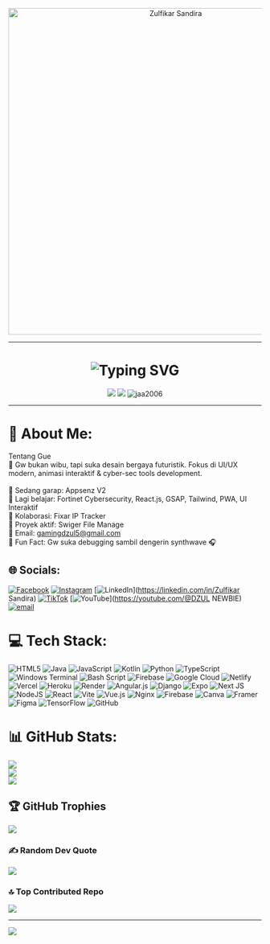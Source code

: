 <p align="center">
  <img src="https://i.imghippo.com/files/xn5367Ls.png" width="650" alt="Zulfikar Sandira" />
</p>

---

<h1 align="center">
  <img src="https://readme-typing-svg.demolab.com?font=Orbitron&size=28&duration=3000&pause=1000&color=00F0FF&center=true&vCenter=true&width=435&lines=Hey%2C+I'm+Zulfikar+Sandira;Front-End+Developer+%26+Cyber+Enthusiast;UI%2FUX+Designer+%7C+React+%7C+GSAP+Wizard" alt="Typing SVG" />
</h1>

<p align="center">
  <img src="https://img.shields.io/badge/GitHub-FIXCODE-%2300f0ff?style=for-the-badge&logo=github&logoColor=white" />
  <img src="https://img.shields.io/badge/Cyberpunk-Dev-%23ff00cc?style=for-the-badge" />
  <img src="https://komarev.com/ghpvc/?username=jaa2006&label=Profile+Views&color=00f0ff&style=flat-square" alt="jaa2006" />
</p>

---

# 💫 About Me:
Tentang Gue<br>🔮 Gw bukan wibu, tapi suka desain bergaya futuristik. Fokus di UI/UX modern, animasi interaktif & cyber-sec tools development.<br><br>🔧 Sedang garap: Appsenz V2<br>🧠 Lagi belajar: Fortinet Cybersecurity, React.js, GSAP, Tailwind, PWA, UI Interaktif<br>👾 Kolaborasi: Fixar IP Tracker<br>💼 Proyek aktif: Swiger File Manage<br>💌 Email: gamingdzul5@gmail.com<br>🧩 Fun Fact: Gw suka debugging sambil dengerin synthwave 🎧


## 🌐 Socials:
[![Facebook](https://img.shields.io/badge/Facebook-%231877F2.svg?logo=Facebook&logoColor=white)](https://facebook.com/Fikar) [![Instagram](https://img.shields.io/badge/Instagram-%23E4405F.svg?logo=Instagram&logoColor=white)](https://instagram.com/swigersdev) [![LinkedIn](https://img.shields.io/badge/LinkedIn-%230077B5.svg?logo=linkedin&logoColor=white)](https://linkedin.com/in/Zulfikar Sandira) [![TikTok](https://img.shields.io/badge/TikTok-%23000000.svg?logo=TikTok&logoColor=white)](https://tiktok.com/@@skidz_tails) [![YouTube](https://img.shields.io/badge/YouTube-%23FF0000.svg?logo=YouTube&logoColor=white)](https://youtube.com/@DZUL NEWBIE) [![email](https://img.shields.io/badge/Email-D14836?logo=gmail&logoColor=white)](mailto:gamingdzul5@gmail.com) 

# 💻 Tech Stack:
![HTML5](https://img.shields.io/badge/html5-%23E34F26.svg?style=for-the-badge&logo=html5&logoColor=white) ![Java](https://img.shields.io/badge/java-%23ED8B00.svg?style=for-the-badge&logo=openjdk&logoColor=white) ![JavaScript](https://img.shields.io/badge/javascript-%23323330.svg?style=for-the-badge&logo=javascript&logoColor=%23F7DF1E) ![Kotlin](https://img.shields.io/badge/kotlin-%237F52FF.svg?style=for-the-badge&logo=kotlin&logoColor=white) ![Python](https://img.shields.io/badge/python-3670A0?style=for-the-badge&logo=python&logoColor=ffdd54) ![TypeScript](https://img.shields.io/badge/typescript-%23007ACC.svg?style=for-the-badge&logo=typescript&logoColor=white) ![Windows Terminal](https://img.shields.io/badge/Windows%20Terminal-%234D4D4D.svg?style=for-the-badge&logo=windows-terminal&logoColor=white) ![Bash Script](https://img.shields.io/badge/bash_script-%23121011.svg?style=for-the-badge&logo=gnu-bash&logoColor=white) ![Firebase](https://img.shields.io/badge/firebase-%23039BE5.svg?style=for-the-badge&logo=firebase) ![Google Cloud](https://img.shields.io/badge/GoogleCloud-%234285F4.svg?style=for-the-badge&logo=google-cloud&logoColor=white) ![Netlify](https://img.shields.io/badge/netlify-%23000000.svg?style=for-the-badge&logo=netlify&logoColor=#00C7B7) ![Vercel](https://img.shields.io/badge/vercel-%23000000.svg?style=for-the-badge&logo=vercel&logoColor=white) ![Heroku](https://img.shields.io/badge/heroku-%23430098.svg?style=for-the-badge&logo=heroku&logoColor=white) ![Render](https://img.shields.io/badge/Render-%46E3B7.svg?style=for-the-badge&logo=render&logoColor=white) ![Angular.js](https://img.shields.io/badge/angular.js-%23E23237.svg?style=for-the-badge&logo=angularjs&logoColor=white) ![Django](https://img.shields.io/badge/django-%23092E20.svg?style=for-the-badge&logo=django&logoColor=white) ![Expo](https://img.shields.io/badge/expo-1C1E24?style=for-the-badge&logo=expo&logoColor=#D04A37) ![Next JS](https://img.shields.io/badge/Next-black?style=for-the-badge&logo=next.js&logoColor=white) ![NodeJS](https://img.shields.io/badge/node.js-6DA55F?style=for-the-badge&logo=node.js&logoColor=white) ![React](https://img.shields.io/badge/react-%2320232a.svg?style=for-the-badge&logo=react&logoColor=%2361DAFB) ![Vite](https://img.shields.io/badge/vite-%23646CFF.svg?style=for-the-badge&logo=vite&logoColor=white) ![Vue.js](https://img.shields.io/badge/vue.js-%2335495e.svg?style=for-the-badge&logo=vuedotjs&logoColor=%234FC08D) ![Nginx](https://img.shields.io/badge/nginx-%23009639.svg?style=for-the-badge&logo=nginx&logoColor=white) ![Firebase](https://img.shields.io/badge/firebase-a08021?style=for-the-badge&logo=firebase&logoColor=ffcd34) ![Canva](https://img.shields.io/badge/Canva-%2300C4CC.svg?style=for-the-badge&logo=Canva&logoColor=white) ![Framer](https://img.shields.io/badge/Framer-black?style=for-the-badge&logo=framer&logoColor=blue) ![Figma](https://img.shields.io/badge/figma-%23F24E1E.svg?style=for-the-badge&logo=figma&logoColor=white) ![TensorFlow](https://img.shields.io/badge/TensorFlow-%23FF6F00.svg?style=for-the-badge&logo=TensorFlow&logoColor=white) ![GitHub](https://img.shields.io/badge/github-%23121011.svg?style=for-the-badge&logo=github&logoColor=white)
# 📊 GitHub Stats:
![](https://github-readme-stats.vercel.app/api?username=jaa2006&theme=ambient_gradient&hide_border=false&include_all_commits=true&count_private=false)<br/>
![](https://nirzak-streak-stats.vercel.app/?user=jaa2006&theme=ambient_gradient&hide_border=false)<br/>
![](https://github-readme-stats.vercel.app/api/top-langs/?username=jaa2006&theme=ambient_gradient&hide_border=false&include_all_commits=true&count_private=false&layout=compact)

## 🏆 GitHub Trophies
![](https://github-profile-trophy.vercel.app/?username=jaa2006&theme=tokyonight&no-frame=false&no-bg=true&margin-w=4)

### ✍️ Random Dev Quote
![](https://quotes-github-readme.vercel.app/api?type=horizontal&theme=radical)

### 🔝 Top Contributed Repo
![](https://github-contributor-stats.vercel.app/api?username=jaa2006&limit=5&theme=dark&combine_all_yearly_contributions=true)

---
[![](https://visitcount.itsvg.in/api?id=jaa2006&icon=2&color=3)](https://visitcount.itsvg.in)

<!-- Proudly created with GPRM ( https://gprm.itsvg.in ) -->
